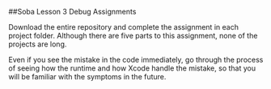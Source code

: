 ##Soba Lesson 3 Debug Assignments

Download the entire repository and complete the assignment in each project folder. Although there are five parts to this assignment, none of the projects are long.

Even if you see the mistake in the code immediately, go through the process of seeing how the runtime and how Xcode handle the mistake, so that you will be familiar with the symptoms in the future.